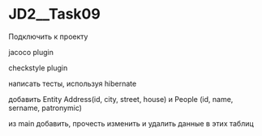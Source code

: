 # JD2__Task09
Подключить к проекту 

jacoco plugin

checkstyle plugin

написать тесты, используя hibernate 

добавить Entity  Address(id, city, street, house) и People (id, name, sername, patronymic)

из main добавить, прочесть изменить и удалить данные в этих таблиц
